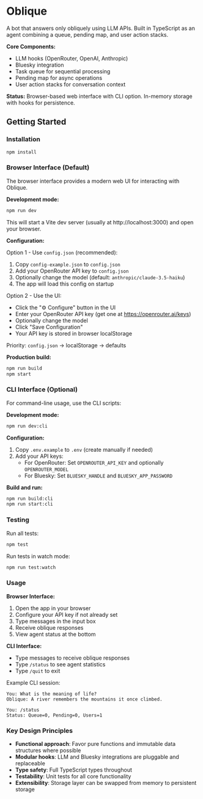 # Oblique

A bot that answers only obliquely using LLM APIs. Built in TypeScript as an agent combining a queue, pending map, and user action stacks.

**Core Components:**
- LLM hooks (OpenRouter, OpenAI, Anthropic)
- Bluesky integration
- Task queue for sequential processing
- Pending map for async operations
- User action stacks for conversation context

**Status:** Browser-based web interface with CLI option. In-memory storage with hooks for persistence.

## Getting Started

### Installation

```cmd
npm install
```

### Browser Interface (Default)

The browser interface provides a modern web UI for interacting with Oblique.

**Development mode:**
```cmd
npm run dev
```

This will start a Vite dev server (usually at http://localhost:3000) and open your browser.

**Configuration:**

Option 1 - Use `config.json` (recommended):
1. Copy `config-example.json` to `config.json`
2. Add your OpenRouter API key to `config.json`
3. Optionally change the model (default: `anthropic/claude-3.5-haiku`)
4. The app will load this config on startup

Option 2 - Use the UI:
- Click the "⚙️ Configure" button in the UI
- Enter your OpenRouter API key (get one at https://openrouter.ai/keys)
- Optionally change the model
- Click "Save Configuration"
- Your API key is stored in browser localStorage

Priority: `config.json` → localStorage → defaults

**Production build:**
```cmd
npm run build
npm start
```

### CLI Interface (Optional)

For command-line usage, use the CLI scripts:

**Development mode:**
```cmd
npm run dev:cli
```

**Configuration:**
1. Copy `.env.example` to `.env` (create manually if needed)
2. Add your API keys:
   - For OpenRouter: Set `OPENROUTER_API_KEY` and optionally `OPENROUTER_MODEL`
   - For Bluesky: Set `BLUESKY_HANDLE` and `BLUESKY_APP_PASSWORD`

**Build and run:**
```cmd
npm run build:cli
npm run start:cli
```

### Testing

Run all tests:
```cmd
npm test
```

Run tests in watch mode:
```cmd
npm run test:watch
```

### Usage

**Browser Interface:**
1. Open the app in your browser
2. Configure your API key if not already set
3. Type messages in the input box
4. Receive oblique responses
5. View agent status at the bottom

**CLI Interface:**
- Type messages to receive oblique responses
- Type `/status` to see agent statistics
- Type `/quit` to exit

Example CLI session:
```
You: What is the meaning of life?
Oblique: A river remembers the mountains it once climbed.

You: /status
Status: Queue=0, Pending=0, Users=1
```

### Key Design Principles
- **Functional approach**: Favor pure functions and immutable data structures where possible
- **Modular hooks**: LLM and Bluesky integrations are pluggable and replaceable
- **Type safety**: Full TypeScript types throughout
- **Testability**: Unit tests for all core functionality
- **Extensibility**: Storage layer can be swapped from memory to persistent storage
